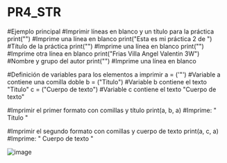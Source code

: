 # PR4_STR
#Ejemplo principal
#Imprimir líneas en blanco y un título para la práctica
print("")  #Imprime una línea en blanco
print("Esta es mi práctica 2 de ")  #Título de la práctica
print("")  #Imprime una línea en blanco
print("")  #Imprime otra línea en blanco
print("Frias Villa Angel Valentin 3W")  #Nombre y grupo del autor
print("")  #Imprime una línea en blanco

#Definición de variables para los elementos a imprimir
a = ('"')  #Variable a contiene una comilla doble
b = ("Titulo")  #Variable b contiene el texto "Titulo"
c = ("Cuerpo de texto")  #Variable c contiene el texto "Cuerpo de texto"

#Imprimir el primer formato con comillas y título
print(a, b, a)  #Imprime: " Titulo "

#Imprimir el segundo formato con comillas y cuerpo de texto
print(a, c, a)  #Imprime: " Cuerpo de texto "

![image](https://github.com/user-attachments/assets/7eec30fd-8d68-4981-ab74-bd354dbb17bc)

